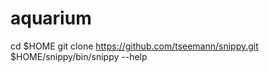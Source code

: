 # aquarium
cd $HOME
git clone https://github.com/tseemann/snippy.git
$HOME/snippy/bin/snippy --help
